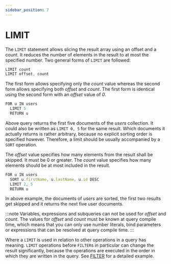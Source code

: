 ```yaml
---
sidebar_position: 7
---
```


LIMIT
=====

The `LIMIT` statement allows slicing the result array using an offset and a count. It reduces the number of elements in the result to at most the specified number. Two general forms of `LIMIT` are followed:

```js
LIMIT count
LIMIT offset, count
```

The first form allows specifying only the *count* value whereas the second form allows specifying both *offset* and *count*. The first form is identical using the second form with an *offset* value of *0*.

```js
FOR u IN users
  LIMIT 5
  RETURN u
```

Above query returns the first five documents of the *users* collection. It could also be written as `LIMIT 0, 5` for the same result. Which documents it actually returns is rather arbitrary, because no explicit sorting order is specified however. Therefore, a limit should be usually accompanied by a `SORT` operation.

The *offset* value specifies how many elements from the result shall be skipped. It must be 0 or greater. The *count* value specifies how many elements should be at most included in the result.

```js
FOR u IN users
  SORT u.firstName, u.lastName, u.id DESC
  LIMIT 2, 5
  RETURN u
```

In above example, the documents of *users* are sorted, the first two results get skipped and it returns the next five user documents.

:::note
Variables, expressions and subqueries can not be used for *offset* and *count*. The values for *offset* and *count* must be known at query compile time, which means that you can only use number literals, bind parameters or expressions that can be resolved at query compile time.
:::

Where a `LIMIT` is used in relation to other operations in a query has meaning. `LIMIT` operations before `FILTER`s in particular can change the result significantly, because the operations are executed in the order in which they are written in the query. See [FILTER](filter.md#order-of-operations) for a detailed example.